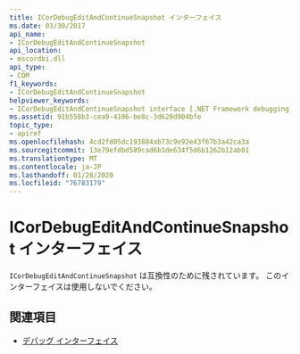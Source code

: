 ```yaml
---
title: ICorDebugEditAndContinueSnapshot インターフェイス
ms.date: 03/30/2017
api_name:
- ICorDebugEditAndContinueSnapshot
api_location:
- mscordbi.dll
api_type:
- COM
f1_keywords:
- ICorDebugEditAndContinueSnapshot
helpviewer_keywords:
- ICorDebugEditAndContinueSnapshot interface [.NET Framework debugging]
ms.assetid: 91b558b3-cea9-4106-be8c-3d628d904bfe
topic_type:
- apiref
ms.openlocfilehash: 4cd2fd05dc193884ab73c9e92e43f67b3a42ca3a
ms.sourcegitcommit: 13e79efdbd589cad6b1de634f5d6b1262b12ab01
ms.translationtype: MT
ms.contentlocale: ja-JP
ms.lasthandoff: 01/28/2020
ms.locfileid: "76783179"
---
```

# <a name="icordebugeditandcontinuesnapshot-interface"></a>ICorDebugEditAndContinueSnapshot インターフェイス

`ICorDebugEditAndContinueSnapshot` は互換性のために残されています。 このインターフェイスは使用しないでください。  
  
## <a name="see-also"></a>関連項目

- [デバッグ インターフェイス](debugging-interfaces.md)
